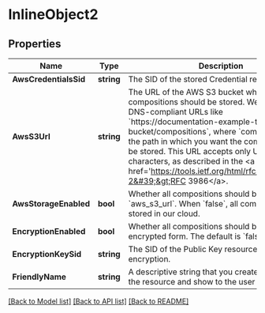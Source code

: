 # InlineObject2

## Properties

Name | Type | Description | Notes
------------ | ------------- | ------------- | -------------
**AwsCredentialsSid** | **string** | The SID of the stored Credential resource. | [optional] 
**AwsS3Url** | **string** | The URL of the AWS S3 bucket where the compositions should be stored. We only support DNS-compliant URLs like &#x60;https://documentation-example-twilio-bucket/compositions&#x60;, where &#x60;compositions&#x60; is the path in which you want the compositions to be stored. This URL accepts only URI-valid characters, as described in the &lt;a href&#x3D;&#39;https://tools.ietf.org/html/rfc3986#section-2&#39;&gt;RFC 3986&lt;/a&gt;. | [optional] 
**AwsStorageEnabled** | **bool** | Whether all compositions should be written to the &#x60;aws_s3_url&#x60;. When &#x60;false&#x60;, all compositions are stored in our cloud. | [optional] 
**EncryptionEnabled** | **bool** | Whether all compositions should be stored in an encrypted form. The default is &#x60;false&#x60;. | [optional] 
**EncryptionKeySid** | **string** | The SID of the Public Key resource to use for encryption. | [optional] 
**FriendlyName** | **string** | A descriptive string that you create to describe the resource and show to the user in the console | 

[[Back to Model list]](../README.md#documentation-for-models) [[Back to API list]](../README.md#documentation-for-api-endpoints) [[Back to README]](../README.md)


